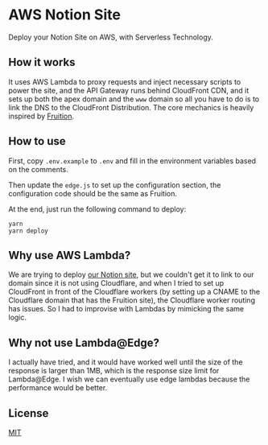 # AWS Notion Site

Deploy your Notion Site on AWS, with Serverless Technology.

## How it works

It uses AWS Lambda to proxy requests and inject necessary scripts to power the site, and the API Gateway runs behind CloudFront CDN, and it sets up both the apex domain and the `www` domain so all you have to do is to link the DNS to the CloudFront Distribution. The core mechanics is heavily inspired by [Fruition](https://github.com/stephenou/fruitionsite).

## How to use

First, copy `.env.example` to `.env` and fill in the environment variables based on the comments.

Then update the `edge.js` to set up the configuration section, the configuration code should be the same as Fruition.

At the end, just run the following command to deploy:

```shell
yarn
yarn deploy
```

## Why use AWS Lambda?

We are trying to deploy [our Notion site](https://x-tech.io), but we couldn't get it to link to our domain since it is not using Cloudflare, and when I tried to set up CloudFront in front of the Cloudflare workers (by setting up a CNAME to the Cloudflare domain that has the Fruition site), the Cloudflare worker routing has issues. So I had to improvise with Lambdas by mimicking the same logic.

## Why not use Lambda@Edge?

I actually have tried, and it would have worked well until the size of the response is larger than 1MB, which is the response size limit for Lambda@Edge. I wish we can eventually use edge lambdas because the performance would be better.

## License

[MIT](./LICENSE)